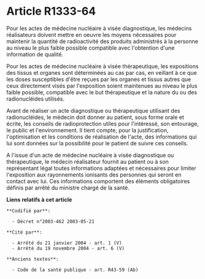 # Article R1333-64

Pour les actes de médecine nucléaire à visée diagnostique, les médecins réalisateurs doivent mettre en oeuvre les moyens
nécessaires pour maintenir la quantité de radioactivité des produits administrés à la personne au niveau le plus faible
possible compatible avec l'obtention d'une information de qualité.

Pour les actes de médecine nucléaire à visée thérapeutique, les expositions des tissus et organes sont déterminées au cas par
cas, en veillant à ce que les doses susceptibles d'être reçues par les organes et tissus autres que ceux directement visés
par l'exposition soient maintenues au niveau le plus faible possible, compatible avec le but thérapeutique et la nature du ou
des radionucléides utilisés.

Avant de réaliser un acte diagnostique ou thérapeutique utilisant des radionucléides, le médecin doit donner au patient, sous
forme orale et écrite, les conseils de radioprotection utiles pour l'intéressé, son entourage, le public et l'environnement.
Il tient compte, pour la justification, l'optimisation et les conditions de réalisation de l'acte, des informations qui lui
sont données sur la possibilité pour le patient de suivre ces conseils.

A l'issue d'un acte de médecine nucléaire à visée diagnostique ou thérapeutique, le médecin réalisateur fournit au patient ou
à son représentant légal toutes informations adaptées et nécessaires pour limiter l'exposition aux rayonnements ionisants des
personnes qui seront en contact avec lui. Ces informations comportent des éléments obligatoires définis par arrêté du
ministre chargé de la santé.

**Liens relatifs à cet article**

	**Codifié par**:

	  - Décret n°2003-462 2003-05-21

	**Cité par**:

	  - Arrêté du 21 janvier 2004 - art. 1 (V)
	  - Arrêté du 19 novembre 2004 - art. 6 (V)

	**Anciens textes**:

	  - Code de la santé publique - art. R43-59 (Ab)
